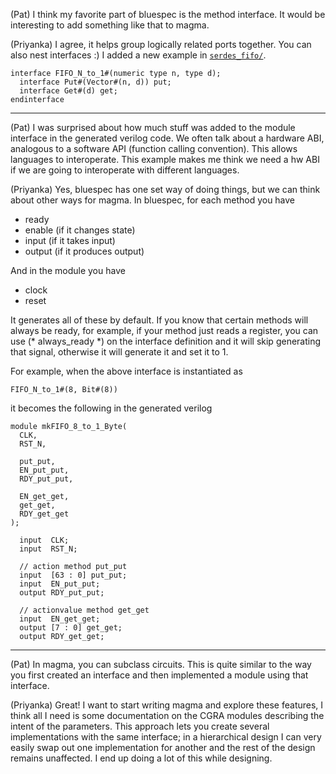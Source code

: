 (Pat) I think my favorite part of bluespec is the method interface. It would be interesting to add something like that to magma.

(Priyanka) I agree, it helps group logically related ports together. You can also nest interfaces :) I added a new example in [`serdes_fifo/`](serdes_fifo).

```
interface FIFO_N_to_1#(numeric type n, type d);
  interface Put#(Vector#(n, d)) put;
  interface Get#(d) get;
endinterface
```

---
(Pat) I was surprised about how much stuff was added to the module interface in the generated verilog code. We often talk about a hardware ABI, analogous to a software API (function calling convention). This allows languages to interoperate. This example makes me think we need a hw ABI if we are going to interoperate with different languages.

(Priyanka) Yes, bluespec has one set way of doing things, but we can think about other ways for magma. In bluespec, for each method you have 
* ready
* enable (if it changes state)
* input (if it takes input)
* output (if it produces output)

And in the module you have
* clock
* reset

It generates all of these by default. If you know that certain methods will always be ready, for example, if your method just reads a register, you can use (* always_ready *) on the interface definition and it will skip generating that signal, otherwise it will generate it and set it to 1. 

For example, when the above interface is instantiated as
```
FIFO_N_to_1#(8, Bit#(8))
```
it becomes the following in the generated verilog
```
module mkFIFO_8_to_1_Byte(
  CLK,
  RST_N,
  
  put_put,
  EN_put_put,
  RDY_put_put,
  
  EN_get_get,
  get_get,
  RDY_get_get
);

  input  CLK;
  input  RST_N;

  // action method put_put
  input  [63 : 0] put_put;
  input  EN_put_put;
  output RDY_put_put;

  // actionvalue method get_get
  input  EN_get_get;
  output [7 : 0] get_get;
  output RDY_get_get;
```
---
(Pat) In magma, you can subclass circuits. This is quite similar to the way you first created an interface and then implemented a module using that interface.

(Priyanka) Great! I want to start writing magma and explore these features, I think all I need is some documentation on the CGRA modules describing the intent of the parameters. 
This approach lets you create several implementations with the same interface; in a hierarchical design I can very easily swap out one implementation for another and the rest of the design remains unaffected. I end up doing a lot of this while designing.
